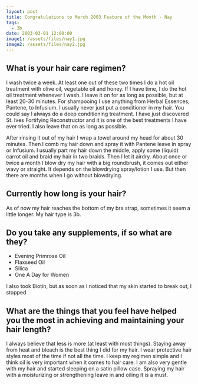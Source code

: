 ```yaml
---
layout: post
title: Congratulations to March 2003 Feature of the Month - Nay
tags:
  - 3b
date: 2003-03-01 12:00:00
image1: /assets/files/nay1.jpg
image2: /assets/files/nay2.jpg
---
```

## What is your hair care regimen?

I wash twice a week. At least one out of these two times I do a hot oil treatment with olive oil, vegetable oil and honey. If I have time, I do the hot oil treatment whenever I wash. I leave it on for as long as possible, but at least 20-30 minutes. For shampooing I use anything from Herbal Essences, Pantene, to Infusium. I usually never just put a conditioner in my hair. You could say I always do a deep conditioning treatment. I have just discovered St. Ives Fortifying Reconstructor and it is one of the best treatments I have ever tried. I also leave that on as long as possible.

After rinsing it out of my hair I wrap a towel around my head for about 30 minutes. Then I comb my hair down and spray it with Pantene leave in spray or Infusium. I usually part my hair down the middle, apply some (liquid) carrot oil and braid my hair in two braids. Then I let it airdry. About once or twice a month I blow dry my hair with a big roundbrush, it comes out either wavy or straight. It depends on the blowdrying spray/lotion I use. But then there are months when I go without blowdrying.

## Currently how long is your hair?

As of now my hair reaches the bottom of my bra strap, sometimes it seem a little longer. My hair type is 3b.

## Do you take any supplements, if so what are they?

* Evening Primrose Oil
* Flaxseed Oil
* Silica
* One A Day for Women

I also took Biotin, but as soon as I noticed that my skin started to break out, I stopped

## What are the things that you feel have helped you the most in achieving and maintaining your hair length?

I always believe that less is more (at least with most things). Staying away from heat and bleach is the best thing I did for my hair. I wear protective hair styles most of the time if not all the time. I keep my regimen simple and I think oil is very important when it comes to hair care. I am also very gentle with my hair and started sleeping on a satin pillow case. Spraying my hair with a moisturizing or strengthening leave in and oiling it is a must.
